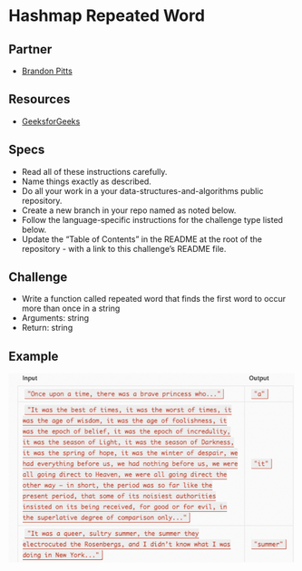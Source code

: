 # Hashmap Repeated Word

## Partner

- [Brandon Pitts](https://github.com/brandomoki)

## Resources

- [GeeksforGeeks](https://www.geeksforgeeks.org/find-first-repeated-word-string/)

## Specs

- Read all of these instructions carefully.
- Name things exactly as described.
- Do all your work in a your data-structures-and-algorithms public repository.
- Create a new branch in your repo named as noted below.
- Follow the language-specific instructions for the challenge type listed below.
- Update the “Table of Contents” in the README at the root of the repository - with a link to this challenge’s README file.

## Challenge

- Write a function called repeated word that finds the first word to occur more than once in a string
- Arguments: string
- Return: string

## Example

![example](/assets/cc31.png)


